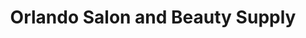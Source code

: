 ---
title: "Orlando Salon and Beauty Supply"
url: /chicago/orlando-salon-and-beauty-supply/
shop: hairdresser
---